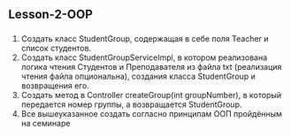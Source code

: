 ## Lesson-2-OOP
###
1. Создать класс StudentGroup, содержащая в себе поля Teacher и список студентов.
2. Создать класс StudentGroupServiceImpl, в котором реализована логика чтения Студентов и Преподавателя из файла txt (реализация чтения файла опциональна), создания класса StudentGroup и возвращения его.
3.  Создать метод в Controller createGroup(int groupNumber), в который передается номер группы, а возвращается StudentGroup.
4.  Все вышеуказанное создать согласно принципам ООП пройдённым на семинаре